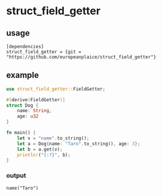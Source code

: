 # struct_field_getter

## usage

```
[dependencies]
struct_field_getter = {git = "https://github.com/europeanplaice/struct_field_getter"}
```

## example
```rust
use struct_field_getter::FieldGetter;

#[derive(FieldGetter)]
struct Dog {
    name: String,
    age: u32
}

fn main() {
    let v = "name".to_string();
    let a = Dog{name: "Taro".to_string(), age: 3};
    let b = a.get(v);
    println!("{:?}", b);
}
```
### output
```
name("Taro")
```